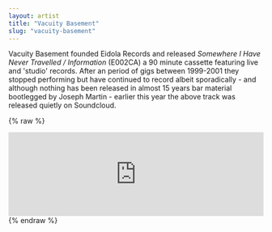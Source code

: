 ```yaml
---
layout: artist
title: "Vacuity Basement"
slug: "vacuity-basement"
---
```

Vacuity Basement founded Eidola Records and released *Somewhere I Have Never Travelled / Information* (E002CA) a 90 minute cassette featuring live and 'studio' records. After an period of gigs between 1999-2001 they stopped performing but have continued to record albeit sporadically - and although nothing has been released in almost 15 years bar material bootlegged by Joseph Martin - earlier this year the above track was released quietly on Soundcloud.

{% raw %}
<iframe width="100%" height="166" scrolling="no" frameborder="no" src="https://w.soundcloud.com/player/?url=https%3A//api.soundcloud.com/tracks/92550989&amp;color=ff5500&amp;auto_play=false&amp;hide_related=false&amp;show_comments=true&amp;show_user=true&amp;show_reposts=false"></iframe>
{% endraw %}
